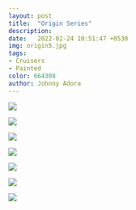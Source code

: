 ```yaml
---
layout: post
title:  "Origin Series"
description: 
date:   2022-02-24 10:51:47 +0530
img: origin5.jpg
tags: 
- Cruisers
- Painted
color: 664308
author: Johnny Adora
---
```


![]({{site.baseurl}}/images/origin1.jpg)

![]({{site.baseurl}}/images/origin2.jpg)

![]({{site.baseurl}}/images/origin3.png)

![]({{site.baseurl}}/images/origin4.jpg)

![]({{site.baseurl}}/images/origin5.jpg)

![]({{site.baseurl}}/images/origin6.jpg)

![]({{site.baseurl}}/images/origin7.jpg)